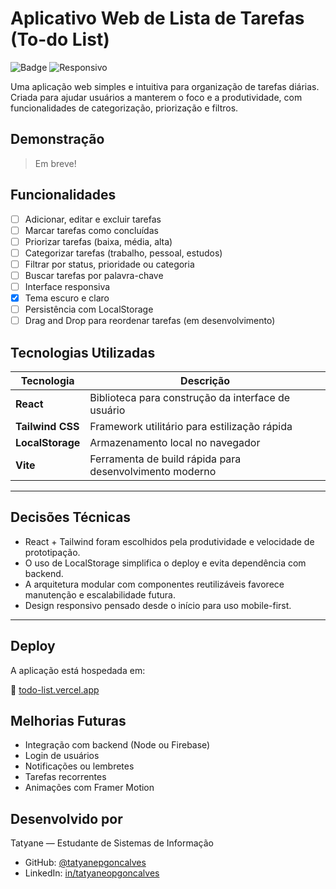 # Aplicativo Web de Lista de Tarefas (To-do List)

![Badge](https://img.shields.io/badge/status-em%20desenvolvimento-yellow) ![Responsivo](https://img.shields.io/badge/Responsivo-Sim-blue)


Uma aplicação web simples e intuitiva para organização de tarefas diárias. Criada para ajudar usuários a manterem o foco e a produtividade, com funcionalidades de categorização, priorização e filtros.


## Demonstração
> Em breve!


## Funcionalidades
- [ ] Adicionar, editar e excluir tarefas
- [ ] Marcar tarefas como concluídas
- [ ] Priorizar tarefas (baixa, média, alta)
- [ ] Categorizar tarefas (trabalho, pessoal, estudos)
- [ ] Filtrar por status, prioridade ou categoria
- [ ] Buscar tarefas por palavra-chave
- [ ] Interface responsiva
- [X] Tema escuro e claro
- [ ] Persistência com LocalStorage
- [ ] Drag and Drop para reordenar tarefas (em desenvolvimento)

## Tecnologias Utilizadas

| Tecnologia       | Descrição                                               |
|------------------|---------------------------------------------------------|
| **React**        | Biblioteca para construção da interface de usuário      |
| **Tailwind CSS** | Framework utilitário para estilização rápida            |
| **LocalStorage** | Armazenamento local no navegador                        |
| **Vite**         | Ferramenta de build rápida para desenvolvimento moderno |

---

## Decisões Técnicas
- React + Tailwind foram escolhidos pela produtividade e velocidade de prototipação.
- O uso de LocalStorage simplifica o deploy e evita dependência com backend.
- A arquitetura modular com componentes reutilizáveis favorece manutenção e escalabilidade futura.
- Design responsivo pensado desde o início para uso mobile-first.

---

##  Deploy
A aplicação está hospedada em:

🔗 [todo-list.vercel.app]()

## Melhorias Futuras
- Integração com backend (Node ou Firebase)
- Login de usuários
- Notificações ou lembretes
- Tarefas recorrentes
- Animações com Framer Motion

##  Desenvolvido por
Tatyane — Estudante de Sistemas de Informação

- GitHub: [@tatyanepgoncalves](https://github.com/tatyanepgoncalves)
- LinkedIn: [in/tatyaneopgoncalves](https://www.linkedin.com/in/tatyanegoncalves/)